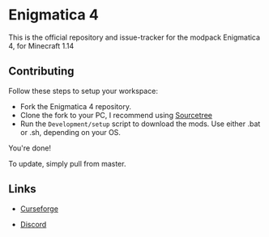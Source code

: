 # Enigmatica 4

This is the official repository and issue-tracker for the modpack Enigmatica 4, for Minecraft 1.14

## Contributing

Follow these steps to setup your workspace:

* Fork the Enigmatica 4 repository.
* Clone the fork to your PC, I recommend using [Sourcetree](https://www.sourcetreeapp.com/)
* Run the `Development/setup` script to download the mods. Use either .bat or .sh, depending on your OS.

You're done!

To update, simply pull from master.

<h2>Links</h2>

* [Curseforge](https://minecraft.curseforge.com/projects/enigmatica4)

* [Discord](https://discord.gg/HnWNd7X)

